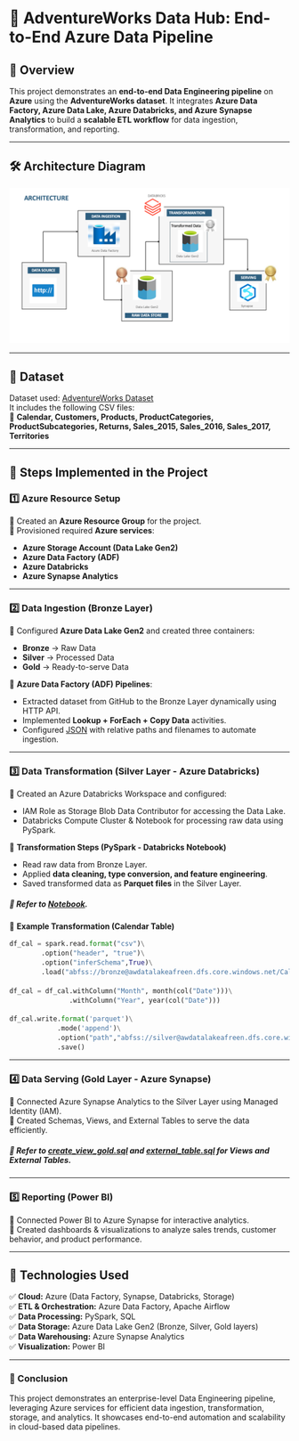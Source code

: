 # 🚀 AdventureWorks Data Hub: End-to-End Azure Data Pipeline  

## 📌 Overview  
This project demonstrates an **end-to-end Data Engineering pipeline** on **Azure** using the **AdventureWorks dataset**. It integrates **Azure Data Factory, Azure Data Lake, Azure Databricks, and Azure Synapse Analytics** to build a **scalable ETL workflow** for data ingestion, transformation, and reporting.  

---

## **🛠 Architecture Diagram**  
![Project Architecture](./Images/Architecture.png)  

---

## **📂 Dataset**  
Dataset used: [AdventureWorks Dataset](https://www.kaggle.com/datasets/ukveteran/adventure-works)  
It includes the following CSV files:  
📌 **Calendar, Customers, Products, ProductCategories, ProductSubcategories, Returns, Sales_2015, Sales_2016, Sales_2017, Territories**  

---

## **📌 Steps Implemented in the Project**  

### **1️⃣ Azure Resource Setup**  
🔹 Created an **Azure Resource Group** for the project.  
🔹 Provisioned required **Azure services**:  
   - **Azure Storage Account (Data Lake Gen2)**
   - **Azure Data Factory (ADF)**
   - **Azure Databricks**
   - **Azure Synapse Analytics**  

---

### **2️⃣ Data Ingestion (Bronze Layer)**
🔹 Configured **Azure Data Lake Gen2** and created three containers:  
   - **Bronze** → Raw Data  
   - **Silver** → Processed Data  
   - **Gold** → Ready-to-serve Data  

🔹 **Azure Data Factory (ADF) Pipelines**:
   - Extracted dataset from GitHub to the Bronze Layer dynamically using HTTP API.  
   - Implemented **Lookup + ForEach + Copy Data** activities.  
   - Configured [JSON](./Scripts/DynamicRawDataLoad.json) with relative paths and filenames to automate ingestion.  

---

### **3️⃣ Data Transformation (Silver Layer - Azure Databricks)**
🔹 Created an Azure Databricks Workspace and configured:  
   - IAM Role as Storage Blob Data Contributor for accessing the Data Lake.  
   - Databricks Compute Cluster & Notebook for processing raw data using PySpark.  

🔹 **Transformation Steps (PySpark - Databricks Notebook)**
   - Read raw data from Bronze Layer.  
   - Applied **data cleaning, type conversion, and feature engineering**.  
   - Saved transformed data as **Parquet files** in the Silver Layer.
   ##### 📌 **Refer to [Notebook](./Scripts/aw_silver_layer.ipynb).**


📌 **Example Transformation (Calendar Table)**  

```python
df_cal = spark.read.format("csv")\
        .option("header", "true")\
        .option("inferSchema",True)\
        .load("abfss://bronze@awdatalakeafreen.dfs.core.windows.net/Calendar")

df_cal = df_cal.withColumn("Month", month(col("Date")))\
               .withColumn("Year", year(col("Date")))

df_cal.write.format('parquet')\
            .mode('append')\
            .option("path","abfss://silver@awdatalakeafreen.dfs.core.windows.net/Calendar")\
            .save()
```
---

### **4️⃣ Data Serving (Gold Layer - Azure Synapse)**  
🔹 Connected Azure Synapse Analytics to the Silver Layer using Managed Identity (IAM).  
🔹 Created Schemas, Views, and External Tables to serve the data efficiently.  
   ##### 📌 **Refer to [create_view_gold.sql](./Scripts/create_view_gold.sql) and [external_table.sql](./Scripts/external_table.sql) for Views and External Tables.**  

---

### **5️⃣ Reporting (Power BI)**  
🔹 Connected Power BI to Azure Synapse for interactive analytics.  
🔹 Created dashboards & visualizations to analyze sales trends, customer behavior, and product performance.  

---

## **📌 Technologies Used**  
✅ **Cloud:** Azure (Data Factory, Synapse, Databricks, Storage)  
✅ **ETL & Orchestration:** Azure Data Factory, Apache Airflow  
✅ **Data Processing:** PySpark, SQL  
✅ **Data Storage:** Azure Data Lake Gen2 (Bronze, Silver, Gold layers)  
✅ **Data Warehousing:** Azure Synapse Analytics  
✅ **Visualization:** Power BI  

---

### **🚀 Conclusion**  
This project demonstrates an enterprise-level Data Engineering pipeline, leveraging Azure services for efficient data ingestion, transformation, storage, and analytics. It showcases end-to-end automation and scalability in cloud-based data pipelines.
